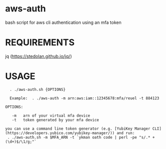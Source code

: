 # aws-auth
bash script for aws cli authentication using an mfa token

# REQUIREMENTS
  jq (https://stedolan.github.io/jq/)

# USAGE

```
  . ./aws-auth.sh {OPTIONS}
  
  Example:  . ./aws-auth -m arn:aws:iam::12345678:mfa/reuel -t 884123

OPTIONS:

   -m   arn of your virtual mfa device
   -t   token generated by your mfa device

you can use a command line token generator (e.g. [YubiKey Manager CLI](https://developers.yubico.com/yubikey-manager/)) and run:  
 . ./aws-auth.sh -m $MFA_ARN -t `ykman oath code | perl -pe "s/.* +(\d+)$/\1/g;"`
 

```